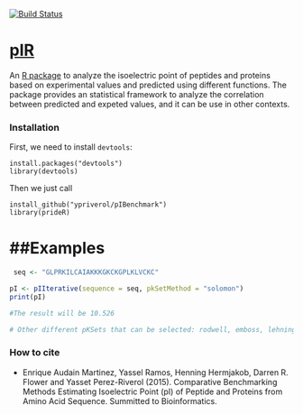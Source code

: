 [![Build Status](https://travis-ci.org/ypriverol/pIR.svg?branch=master)](https://travis-ci.org/ypriverol/pIR)

[pIR](https://github.com/ypriverol/pIBenchmark)
======

An [R package](https://github.com/ypriverol/pIR) to analyze the isoelectric point of peptides and proteins based on experimental values and predicted using different functions. The package provides an statistical framework to analyze the correlation between predicted and expeted values, and it can be use in other contexts.

### Installation  

First, we need to install `devtools`:  

    install.packages("devtools")
    library(devtools)
   
Then we just call  

    install_github("ypriverol/pIBenchmark")
    library(prideR)

##Examples
=================

```R
 seq <- "GLPRKILCAIAKKKGKCKGPLKLVCKC"

pI <- pIIterative(sequence = seq, pkSetMethod = "solomon")
print(pI)

#The result will be 10.526

# Other different pKSets that can be selected: rodwell, emboss, lehninger, grimsley, patrickios, DtaSelect

```

### How to cite

* Enrique Audain Martinez, Yassel Ramos, Henning Hermjakob, Darren R. Flower and Yasset Perez-Riverol (2015). Comparative Benchmarking Methods Estimating Isoelectric Point (pI) of Peptide and Proteins from Amino Acid Sequence. Summitted to Bioinformatics.   
